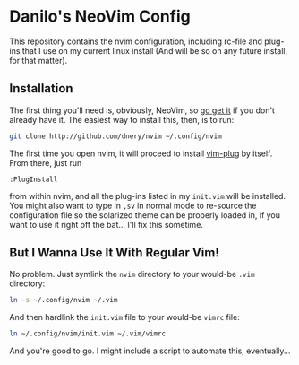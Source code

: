 Danilo's NeoVim Config
======================
This repository contains the nvim configuration, including rc-file and plug-ins
that I use on my current linux install (And will be so on any future install,
for that matter).

Installation
------------
The first thing you'll need is, obviously, NeoVim, so
[go get it](https://github.com/neovim/neovim/wiki/Installing-Neovim) if you
don't already have it. The easiest way to install this, then, is to run:
```bash
git clone http://github.com/dnery/nvim ~/.config/nvim
```
The first time you open nvim, it will proceed to install
[vim-plug](https://github.com/junegunn/vim-plug) by itself.
From there, just run
```vimscript
:PlugInstall
```
from within nvim, and all the plug-ins listed in my `init.vim` will be
installed. You might also want to type in `,sv` in normal mode to re-source
the configuration file so the solarized theme can be properly loaded in, if
you want to use it right off the bat... I'll fix this sometime.

But I Wanna Use It With Regular Vim!
------------------------------------
No problem. Just symlink the `nvim` directory to your would-be `.vim` directory:
```bash
ln -s ~/.config/nvim ~/.vim
```
And then hardlink the `init.vim` file to your would-be `vimrc` file:
```bash
ln ~/.config/nvim/init.vim ~/.vim/vimrc
```
And you're good to go. I might include a script to automate this, eventually...
